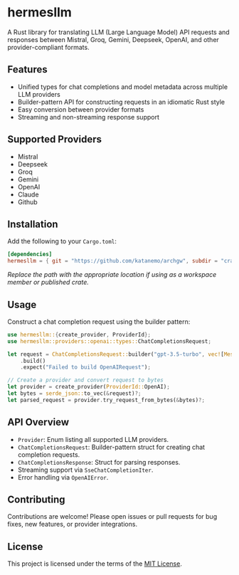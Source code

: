 # hermesllm

A Rust library for translating LLM (Large Language Model) API requests and responses between Mistral, Groq, Gemini, Deepseek, OpenAI, and other provider-compliant formats.

## Features

- Unified types for chat completions and model metadata across multiple LLM providers
- Builder-pattern API for constructing requests in an idiomatic Rust style
- Easy conversion between provider formats
- Streaming and non-streaming response support

## Supported Providers

- Mistral
- Deepseek
- Groq
- Gemini
- OpenAI
- Claude
- Github

## Installation

Add the following to your `Cargo.toml`:

```toml
[dependencies]
hermesllm = { git = "https://github.com/katanemo/archgw", subdir = "crates/hermesllm" }
```

_Replace the path with the appropriate location if using as a workspace member or published crate._

## Usage

Construct a chat completion request using the builder pattern:

```rust
use hermesllm::{create_provider, ProviderId};
use hermesllm::providers::openai::types::ChatCompletionsRequest;

let request = ChatCompletionsRequest::builder("gpt-3.5-turbo", vec![Message::new("Hi".to_string())])
    .build()
    .expect("Failed to build OpenAIRequest");

// Create a provider and convert request to bytes
let provider = create_provider(ProviderId::OpenAI);
let bytes = serde_json::to_vec(&request)?;
let parsed_request = provider.try_request_from_bytes(&bytes)?;
```

## API Overview

- `Provider`: Enum listing all supported LLM providers.
- `ChatCompletionsRequest`: Builder-pattern struct for creating chat completion requests.
- `ChatCompletionsResponse`: Struct for parsing responses.
- Streaming support via `SseChatCompletionIter`.
- Error handling via `OpenAIError`.

## Contributing

Contributions are welcome! Please open issues or pull requests for bug fixes, new features, or provider integrations.

## License

This project is licensed under the terms of the [MIT License](../LICENSE).
